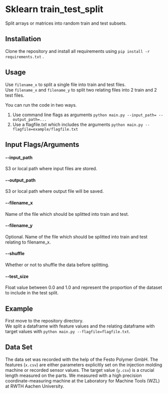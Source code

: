 # Sklearn train_test_split
Split arrays or matrices into random train and test subsets.


## Installation

Clone the repository and install all requirements using `pip install -r requirements.txt` .


## Usage

Use `filename_x` to split a single file into train and test files. \
Use `filename_x` and `filename_y` to split two relating files into 2 train and 2 test files.

You can run the code in two ways.
1. Use command line flags as arguments `python main.py --input_path= --output_path=...`
2. Use a flagfile.txt which includes the arguments `python main.py --flagfile=example/flagfile.txt`

## Input Flags/Arguments

#### --input_path
S3 or local path where input files are stored.

#### --output_path
S3 or local path where output file will be saved.

#### --filename_x
Name of the file which should be splitted into train and test.

#### --filename_y
Optional. Name of the file which should be splitted into train and test relating to filename_x.

#### --shuffle
Whether or not to shuffle the data before splitting.

#### --test_size
Float value between 0.0 and 1.0 and represent the proportion of the dataset to include in the test split.


## Example

First move to the repository directory. \
We split a dataframe with feature values and the relating dataframe with target values with `python main.py --flagfile=flagfile.txt`.


## Data Set

The data set was recorded with the help of the Festo Polymer GmbH. The features (`x.csv`) are either parameters explicitly set on the injection molding machine or recorded sensor values. The target value (`y.csv`) is a crucial length measured on the parts. We measured with a high precision coordinate-measuring machine at the Laboratory for Machine Tools (WZL) at RWTH Aachen University.
